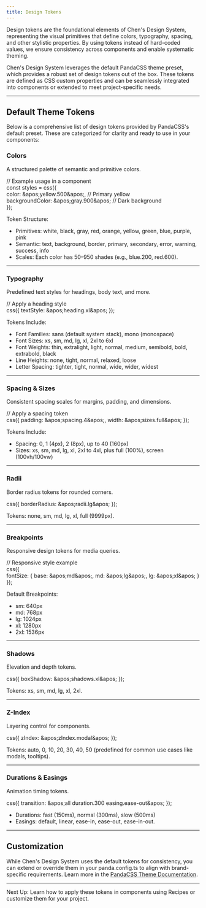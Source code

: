 ```yaml
---
title: Design Tokens
---
```



Design tokens are the foundational elements of Chen's Design System, representing the visual primitives that define colors, typography, spacing, and other stylistic properties. By using tokens instead of hard-coded values, we ensure consistency across components and enable systematic theming.

Chen's Design System leverages the default PandaCSS theme preset, which provides a robust set of design tokens out of the box. These tokens are defined as CSS custom properties and can be seamlessly integrated into components or extended to meet project-specific needs.

***

## Default Theme Tokens

Below is a comprehensive list of design tokens provided by PandaCSS's default preset. These are categorized for clarity and ready to use in your components:

### Colors

A structured palette of semantic and primitive colors.

// Example usage in a component  
const styles = css({  
  color: \&apos;yellow\.500\&apos;,       // Primary yellow  
  backgroundColor: \&apos;gray.900\&apos; // Dark background  
});  

Token Structure:

* Primitives: white, black, gray, red, orange, yellow, green, blue, purple, pink
* Semantic: text, background, border, primary, secondary, error, warning, success, info
* Scales: Each color has 50–950 shades (e.g., blue.200, red.600).

***

### Typography

Predefined text styles for headings, body text, and more.

// Apply a heading style  
css({ textStyle: \&apos;heading.xl\&apos; });  

Tokens Include:

* Font Families: sans (default system stack), mono (monospace)
* Font Sizes: xs, sm, md, lg, xl, 2xl to 6xl
* Font Weights: thin, extralight, light, normal, medium, semibold, bold, extrabold, black
* Line Heights: none, tight, normal, relaxed, loose
* Letter Spacing: tighter, tight, normal, wide, wider, widest

***

### Spacing & Sizes

Consistent spacing scales for margins, padding, and dimensions.

// Apply a spacing token  
css({ padding: \&apos;spacing.4\&apos;, width: \&apos;sizes.full\&apos; });  

Tokens Include:

* Spacing: 0, 1 (4px), 2 (8px), up to 40 (160px)
* Sizes: xs, sm, md, lg, xl, 2xl to 4xl, plus full (100%), screen (100vh/100vw)

***

### Radii

Border radius tokens for rounded corners.

css({ borderRadius: \&apos;radii.lg\&apos; });  

Tokens: none, sm, md, lg, xl, full (9999px).

***

### Breakpoints

Responsive design tokens for media queries.

// Responsive style example  
css({  
  fontSize: { base: \&apos;md\&apos;, md: \&apos;lg\&apos;, lg: \&apos;xl\&apos; }  
});  

Default Breakpoints:

* sm: 640px
* md: 768px
* lg: 1024px
* xl: 1280px
* 2xl: 1536px

***

### Shadows

Elevation and depth tokens.

css({ boxShadow: \&apos;shadows.xl\&apos; });  

Tokens: xs, sm, md, lg, xl, 2xl.

***

### Z-Index

Layering control for components.

css({ zIndex: \&apos;zIndex.modal\&apos; });  

Tokens: auto, 0, 10, 20, 30, 40, 50 (predefined for common use cases like modals, tooltips).

***

### Durations & Easings

Animation timing tokens.

css({ transition: \&apos;all duration.300 easing.ease-out\&apos; });  

* Durations: fast (150ms), normal (300ms), slow (500ms)
* Easings: default, linear, ease-in, ease-out, ease-in-out.

***

## Customization

While Chen's Design System uses the default tokens for consistency, you can extend or override them in your panda.config.ts to align with brand-specific requirements. Learn more in the [PandaCSS Theme Documentation](https://panda-css.com/docs/customization/theme).

***

Next Up: Learn how to apply these tokens in components using Recipes or customize them for your project.
